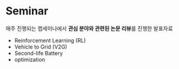 # Seminar
매주 진행되는 랩세미나에서 **관심 분야와 관련된 논문 리뷰**를 진행한 발표자료
+ Reinforcement Learning (RL)
+ Vehicle to Grid (V2G)
+ Second-life Battery
+ optimization




